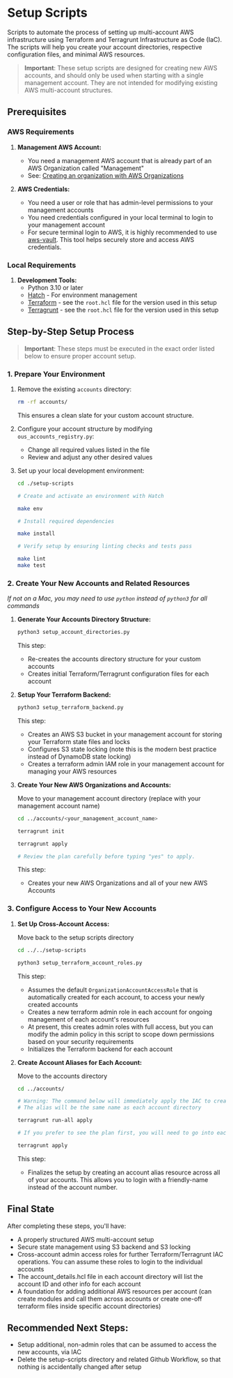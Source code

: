 # Setup Scripts

Scripts to automate the process of setting up multi-account AWS infrastructure using Terraform and Terragrunt Infrastructure as Code (IaC). The scripts will help you create your account directories, respective configuration files, and minimal AWS resources.

> **Important**: These setup scripts are designed for creating new AWS accounts, and should only be used when starting with a single management account. They are not intended for modifying existing AWS multi-account structures.

## Prerequisites

### AWS Requirements

1. **Management AWS Account:**
   - You need a management AWS account that is already part of an AWS Organization called "Management"
   - See: [Creating an organization with AWS Organizations](https://docs.aws.amazon.com/organizations/latest/userguide/orgs_manage_org_create.html)

2. **AWS Credentials:**
   - You need a user or role that has admin-level permissions to your management accounts
   - You need credentials configured in your local terminal to login to your management account
   - For secure terminal login to AWS, it is highly recommended to use [aws-vault](https://github.com/99designs/aws-vault). This tool helps securely store and access AWS credentials.

### Local Requirements

1. **Development Tools:**
   - Python 3.10 or later
   - [Hatch](https://hatch.pypa.io/latest/install/) - For environment management
   - [Terraform](https://developer.hashicorp.com/terraform/tutorials/aws-get-started/install-cli) - see the `root.hcl` file for the version used in this setup
   - [Terragrunt](https://terragrunt.gruntwork.io/docs/getting-started/install/#install-via-a-package-manager) - see the `root.hcl` file for the version used in this setup
 
## Step-by-Step Setup Process

> **Important**: These steps must be executed in the exact order listed below to ensure proper account setup.

### 1. Prepare Your Environment

1. Remove the existing `accounts` directory:
   ```zsh
   rm -rf accounts/
   ```
   This ensures a clean slate for your custom account structure.

2. Configure your account structure by modifying `ous_accounts_registry.py`:
   - Change all required values listed in the file
   - Review and adjust any other desired values

3. Set up your local development environment:
   ```zsh
   cd ./setup-scripts
   
   # Create and activate an environment with Hatch
   
   make env
   
   # Install required dependencies
   
   make install
   
   # Verify setup by ensuring linting checks and tests pass
   
   make lint
   make test
   ```

### 2. Create Your New Accounts and Related Resources

  *If not on a Mac, you may need to use `python` instead of `python3` for all commands*

1. **Generate Your Accounts Directory Structure:**
   ```zsh
   python3 setup_account_directories.py
   ```
   This step: 
   - Re-creates the accounts directory structure for your custom accounts
   - Creates initial Terraform/Terragrunt configuration files for each account

2. **Setup Your Terraform Backend:**
   ```zsh
   python3 setup_terraform_backend.py
   ```
   This step:
   - Creates an AWS S3 bucket in your management account for storing your Terraform state files and locks
   - Configures S3 state locking (note this is the modern best practice instead of DynamoDB state locking)
   - Creates a terraform admin IAM role in your management account for managing your AWS resources
   
3. **Create Your New AWS Organizations and Accounts:**  
   
   Move to your management account directory (replace with your management account name)
   ```zsh
   cd ../accounts/<your_management_account_name>

   terragrunt init

   terragrunt apply

   # Review the plan carefully before typing "yes" to apply.
   ```
   This step:
   - Creates your new AWS Organizations and all of your new AWS Accounts

### 3. Configure Access to Your New Accounts

1. **Set Up Cross-Account Access:**  
   
   Move back to the setup scripts directory
   ```zsh
   cd ../../setup-scripts

   python3 setup_terraform_account_roles.py
   ```
   This step:
   - Assumes the default `OrganizationAccountAccessRole` that is automatically created for each account, to access your newly created accounts
   - Creates a new terraform admin role in each account for ongoing management of each account's resources
   - At present, this creates admin roles with full access, but you can modify the admin policy in this script to scope down permissions based on your security requirements
   - Initializes the Terraform backend for each account

2. **Create Account Aliases for Each Account:**  
   
   Move to the accounts directory
   ```zsh
   cd ../accounts/

   # Warning: The command below will immediately apply the IAC to create an account alias for each account without showing the plan
   # The alias will be the same name as each account directory

   terragrunt run-all apply

   # If you prefer to see the plan first, you will need to go into each individual account directory one-by-one and run the following 

   terragrunt apply 
   ```
   This step:
   - Finalizes the setup by creating an account alias resource across all of your accounts. This allows you to login with a friendly-name instead of the account number.

## Final State

After completing these steps, you'll have:
- A properly structured AWS multi-account setup
- Secure state management using S3 backend and S3 locking
- Cross-account admin access roles for further Terraform/Terragrunt IAC operations. You can assume these roles to login to the individual accounts
- The account_details.hcl file in each account directory will list the account ID and other info for each account
- A foundation for adding additional AWS resources per account (can create modules and call them across accounts or create one-off terraform files inside specific account directories)

## Recommended Next Steps:
- Setup additional, non-admin roles that can be assumed to access the new accounts, via IAC
- Delete the setup-scripts directory and related Github Workflow, so that nothing is accidentally changed after setup
  